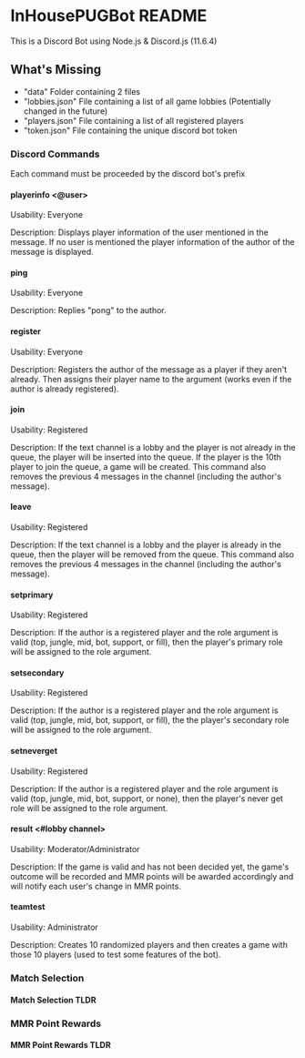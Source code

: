 # InHousePUGBot README

This is a Discord Bot using Node.js & Discord.js (11.6.4)


## What's Missing

 - "data" Folder containing 2 files
  - "lobbies.json" File containing a list of all game lobbies (Potentially changed in the future)
  - "players.json" File containing a list of all registered players
 - "token.json" File containing the unique discord bot token


### Discord Commands

Each command must be proceeded by the discord bot's prefix

#### playerinfo <@user>

Usability: Everyone

Description: Displays player information of the user mentioned in the message. If no user is mentioned the player information of the author of the message is displayed.

#### ping

Usability: Everyone

Description: Replies "pong" to the author.

#### register <In Game Name>

Usability: Everyone

Description: Registers the author of the message as a player if they aren't already. Then assigns their player name to the argument (works even if the author is already registered).

#### join

Usability: Registered

Description: If the text channel is a lobby and the player is not already in the queue, the player will be inserted into the queue. If the player is the 10th player to join the queue, a game will be created. This command also removes the previous 4 messages in the channel (including the author's message).

#### leave

Usability: Registered

Description: If the text channel is a lobby and the player is already in the queue, then the player will be removed from the queue. This command also removes the previous 4 messages in the channel (including the author's message).

#### setprimary <role>

Usability: Registered

Description: If the author is a registered player and the role argument is valid (top, jungle, mid, bot, support, or fill), then the player's primary role will be assigned to the role argument.

#### setsecondary <role>

Usability: Registered

Description: If the author is a registered player and the role argument is valid (top, jungle, mid, bot, support, or fill), the the player's secondary role will be assigned to the role argument.

#### setneverget <role>

Usability: Registered

Description: If the author is a registered player and the role argument is valid (top, jungle, mid, bot, support, or none), then the player's never get role will be assigned to the role argument.

#### result <#lobby channel> <game number> <winning team>

Usability: Moderator/Administrator

Description: If the game is valid and has not been decided yet, the game's outcome will be recorded and MMR points will be awarded accordingly and will notify each user's change in MMR points.

#### teamtest

Usability: Administrator

Description: Creates 10 randomized players and then creates a game with those 10 players (used to test some features of the bot).


### Match Selection



#### Match Selection TLDR



### MMR Point Rewards



#### MMR Point Rewards TLDR



